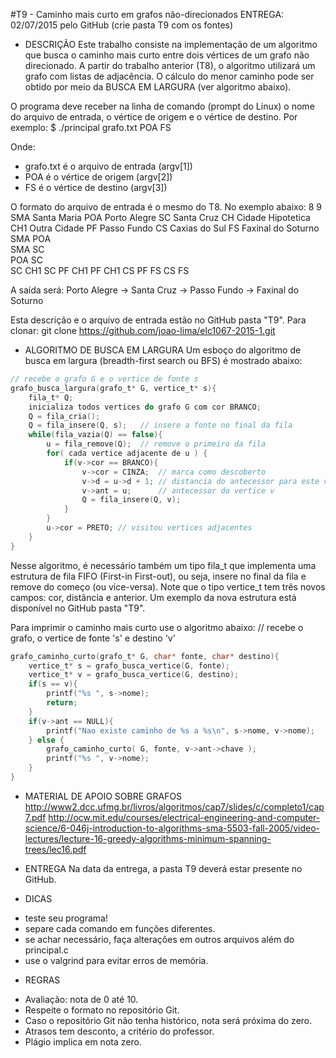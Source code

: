 #T9 - Caminho mais curto em grafos não-direcionados
ENTREGA: 02/07/2015 pelo GitHub (crie pasta T9 com os fontes) 
 
* DESCRIÇÃO 
Este trabalho consiste na implementação de um algoritmo que busca o caminho
mais curto entre dois vértices de um grafo não direcionado.  A partir do
trabalho anterior (T8), o algoritmo utilizará um grafo com listas de
adjacência. O cálculo do menor caminho pode ser obtido por meio da BUSCA EM
LARGURA (ver algoritmo abaixo). 

O programa deve receber na linha de comando (prompt do Linux) o nome do arquivo
de entrada, o vértice de origem e o vértice de destino. Por exemplo:
$ ./principal grafo.txt POA FS 

Onde: 
- grafo.txt é o arquivo de entrada (argv[1]) 
- POA é o vértice de origem (argv[2]) 
- FS é o vértice de destino (argv[3]) 
 
O formato do arquivo de entrada é o mesmo do T8.  No exemplo abaixo: 
8 9 
SMA Santa Maria 
POA Porto Alegre 
SC  Santa Cruz 
CH  Cidade Hipotetica 
CH1 Outra Cidade 
PF  Passo Fundo 
CS  Caxias do Sul 
FS Faxinal do Soturno 
SMA POA  
SMA SC  
POA SC  
SC CH1 
SC PF 
CH1 PF 
CH1 CS 
PF FS 
CS FS 
 
A saída será: 
Porto Alegre -> Santa Cruz -> Passo Fundo -> Faxinal do Soturno 
 
Esta descrição e o arquivo de entrada estão no GitHub pasta "T9". Para clonar: 
git clone https://github.com/joao-lima/elc1067-2015-1.git 
 
* ALGORITMO DE BUSCA EM LARGURA 
Um esboço do algoritmo de busca em largura (breadth-first search ou BFS) é
mostrado abaixo: 
```C
// recebe o grafo G e o vertice de fonte s 
grafo_busca_largura(grafo_t* G, vertice_t* s){ 
	fila_t* Q; 
	inicializa todos vertices do grafo G com cor BRANCO; 
	Q = fila_cria(); 
	Q = fila_insere(Q, s);   // insere a fonte no final da fila 
	while(fila_vazia(Q) == false){ 
		u = fila_remove(Q);  // remove o primeiro da fila 
		for( cada vertice adjacente de u ) { 
			if(v->cor == BRANCO){ 
				v->cor = CINZA;  // marca como descoberto 
				v->d = u->d + 1; // distancia do antecessor para este vertice 
				v->ant = u;      // antecessor do vertice v 
				Q = fila_insere(Q, v); 
			} 
		} 
		u->cor = PRETO; // visitou vertices adjacentes 
	} 
} 
```
Nesse algoritmo, é necessário também um tipo fila_t que implementa uma
estrutura de fila FIFO (First-in First-out), ou seja, insere no final da fila
e remove do começo (ou vice-versa). 
Note que o tipo vertice_t tem três novos campos: cor, distância e anterior. Um
exemplo da nova estrutura está disponível no GitHub pasta "T9". 
 
Para imprimir o caminho mais curto use o algoritmo abaixo: 
// recebe o grafo, o vertice de fonte 's' e destino 'v' 
```C
grafo_caminho_curto(grafo_t* G, char* fonte, char* destino){ 
	vertice_t* s = grafo_busca_vertice(G, fonte); 
	vertice_t* v = grafo_busca_vertice(G, destino); 
	if(s == v){ 
		printf("%s ", s->nome); 
		return; 
	} 
	if(v->ant == NULL){ 
		printf("Nao existe caminho de %s a %s\n", s->nome, v->nome); 
	} else { 
		grafo_caminho_curto( G, fonte, v->ant->chave ); 
		printf("%s ", v->nome); 
	} 
}
```
* MATERIAL DE APOIO SOBRE GRAFOS 
http://www2.dcc.ufmg.br/livros/algoritmos/cap7/slides/c/completo1/cap7.pdf
http://ocw.mit.edu/courses/electrical-engineering-and-computer-science/6-046j-introduction-to-algorithms-sma-5503-fall-2005/video-lectures/lecture-16-greedy-algorithms-minimum-spanning-trees/lec16.pdf 
 
* ENTREGA 
Na data da entrega, a pasta T9 deverá estar presente no GitHub. 
 
* DICAS 
- teste seu programa! 
- separe cada comando em funções diferentes. 
- se achar necessário, faça alterações em outros arquivos além do principal.c 
- use o valgrind para evitar erros de memória. 
 
* REGRAS 
- Avaliação: nota de 0 até 10. 
- Respeite o formato no repositório Git. 
- Caso o repositório Git não tenha histórico, nota será próxima do zero. 
- Atrasos tem desconto, a critério do professor. 
- Plágio implica em nota zero. 

